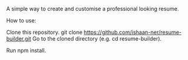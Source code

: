 A simple way to create and customise a professional looking resume.

How to use:

Clone this repository.
git clone https://github.com/ishaan-ner/resume-builder.git
Go to the cloned directory (e.g. cd resume-builder).

Run npm install.

